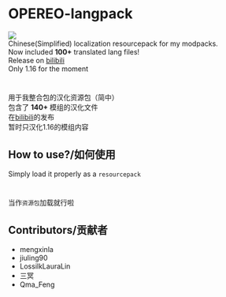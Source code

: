 # OPEREO-langpack
![](https://i.ibb.co/R4Hx8ZZ/pack.png)<br />
Chinese(Simplified) localization resourcepack for my modpacks.<br />
Now included **100+** translated lang files!<br />
Release on [bilibili](https://www.bilibili.com/read/cv15450255)<br />
Only 1.16 for the moment<br />
# 
用于我整合包的汉化资源包（简中）<br />
包含了 **140+** 模组的汉化文件<br />
在[bilibili](https://www.bilibili.com/read/cv15450255)的发布<br />
暂时只汉化1.16的模组内容

## How to use?/如何使用
Simply load it properly as a `resourcepack`
#
当作`资源包`加载就行啦

## Contributors/贡献者
- mengxinla
- jiuling90
- LossilkLauraLin
- 三冥
- Qma_Feng
